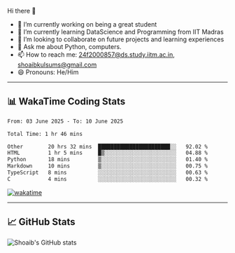 Hi there 👋

<!--
**shoaib2000857/shoaib2000857** is a ✨ _special_ ✨ repository because its `README.md` (this file) appears on your GitHub profile.

Here are some ideas to get you started: -->

- 🔭 I’m currently working on being a great student  
- 🌱 I’m currently learning DataScience and Programming from IIT Madras  
- 👯 I’m looking to collaborate on future projects and learning experiences  
- 💬 Ask me about Python, computers.  
- 📫 How to reach me: 24f2000857@ds.study.iitm.ac.in, shoaibkulsums@gmail.com  
- 😄 Pronouns: He/Him  

---

## 📊 WakaTime Coding Stats

<!--START_SECTION:waka-->

```txt
From: 03 June 2025 - To: 10 June 2025

Total Time: 1 hr 46 mins

Other        20 hrs 32 mins  ███████████████████████░░   92.02 %
HTML         1 hr 5 mins     █▒░░░░░░░░░░░░░░░░░░░░░░░   04.88 %
Python       18 mins         ▒░░░░░░░░░░░░░░░░░░░░░░░░   01.40 %
Markdown     10 mins         ▒░░░░░░░░░░░░░░░░░░░░░░░░   00.75 %
TypeScript   8 mins          ░░░░░░░░░░░░░░░░░░░░░░░░░   00.63 %
C            4 mins          ░░░░░░░░░░░░░░░░░░░░░░░░░   00.32 %
```

<!--END_SECTION:waka-->

[![wakatime](https://wakatime.com/badge/user/a85deef6-2e94-465d-998e-c54914c040a2.svg)](https://wakatime.com/@a85deef6-2e94-465d-998e-c54914c040a2)

---

## 📈 GitHub Stats

![Shoaib's GitHub stats](https://github-readme-stats.vercel.app/api?username=shoaib2000857&show_icons=true&theme=radical)

